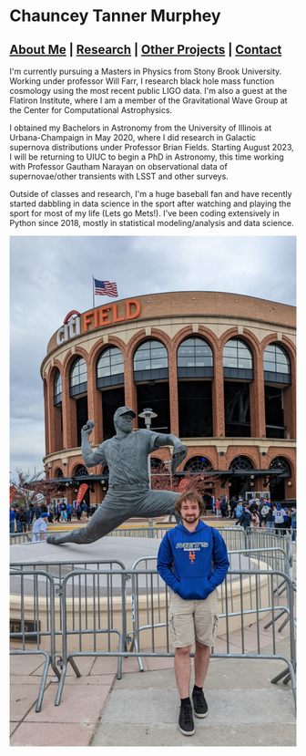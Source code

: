 # Chauncey Tanner Murphey



## [About Me](https://ctmurphey.github.io/about) | [Research](https://ctmurphey.github.io/research) | [Other Projects](https://ctmurphey.github.io/projects) | [Contact](http://ctmurphey.github.io/contact)
I'm currently pursuing a Masters in Physics from Stony Brook University. Working under professor Will Farr, I research black hole mass function cosmology using the most recent public LIGO data. I'm also a guest at the Flatiron Institute, where I am a member of the Gravitational Wave Group at the Center for Computational Astrophysics. 


I obtained my Bachelors in Astronomy from the University of Illinois at Urbana-Champaign in May 2020, where I did research in Galactic supernova distributions under Professor Brian Fields. Starting August 2023, I will be returning to UIUC to begin a PhD in Astronomy, this time working with Professor Gautham Narayan on observational data of supernovae/other transients with LSST and other surveys.


Outside of classes and research, I'm a huge baseball fan and have recently started dabbling in data science in the sport after watching and playing the sport for most of my life (Lets go Mets!). I've been coding extensively in Python since 2018, mostly in statistical modeling/analysis and data science.


![img](photos/seaver-selfie.jpg)